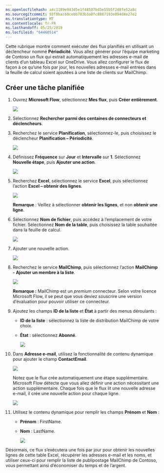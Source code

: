 ```yaml
---
ms.openlocfilehash: a4c1189e943d5e1f48507bd3e55b5f2d8fe52a8c
ms.sourcegitcommit: 93f8bac60cebb783b3a8fc8887193e094d4e27e2
ms.translationtype: MT
ms.contentlocale: fr-FR
ms.lasthandoff: 05/25/2019
ms.locfileid: "64460514"
---
```

Cette rubrique montre comment exécuter des flux planifiés en utilisant un déclencheur nommé **Périodicité**.  Vous allez générer pour l’équipe marketing de Contoso un flux qui extrait automatiquement les adresses e-mail de clients d’un tableau Excel sur OneDrive. Vous allez configurer le flux de façon à ce qu’une fois par jour, les nouvelles adresses e-mail entrées dans la feuille de calcul soient ajoutées à une liste de clients sur MailChimp. 

## <a name="create-a-scheduled-flow"></a>Créer une tâche planifiée
1. Ouvrez **Microsoft Flow**, sélectionnez **Mes flux**, puis **Créer entièrement**. 
   
    ![](./media/learning-recurrence/flow-create-blank.png)
2. Sélectionnez **Rechercher parmi des centaines de connecteurs et déclencheurs**.
3. Recherchez le service **Planification**, sélectionnez-le, puis choisissez le déclencheur **Planification – Périodicité**.
   
    ![](./media/learning-recurrence/flow-recurrence-trigger.png)
4. Définissez **Fréquence** sur **Jour** et **Intervalle** sur **1**. Sélectionnez **Nouvelle étape**, puis **Ajouter une action**. 
   
    ![](./media/learning-recurrence/frequency-interval.png)
5. Recherchez **Excel**, sélectionnez le service **Excel**, puis sélectionnez l’action **Excel – obtenir des lignes**. 
   
    ![](./media/learning-recurrence/excel-get-rows.png)
   
    **Remarque** : Veillez à sélectionner **obtenir les lignes**, et non **obtenir une ligne**. 
6. Sélectionnez **Nom de fichier**, puis accédez à l’emplacement de votre fichier. Sélectionnez **Nom de la table**, puis choisissez la table souhaitée dans la feuille de calcul. 
   
    ![](./media/learning-recurrence/excel-get-file.png)
7. Ajouter une nouvelle action. 
   
    ![](./media/learning-recurrence/new-step.png)
8. Recherchez le service **MailChimp**, puis sélectionnez l’action **MailChimp - Ajouter un membre à la liste**.
   
    ![](./media/learning-recurrence/select-mailchimp.png)
   
    **Remarque :** MailChimp est un *premium* connecteur. Selon votre licence Microsoft Flow, il se peut que vous deviez souscrire une version d’évaluation pour pouvoir utiliser ce connecteur.
9. Ajoutez les champs **ID de la liste** et **État** à partir des menus déroulants :
   
   * **ID de la liste** : sélectionnez la liste de distribution MailChimp de votre choix.
   * **État** : sélectionnez **Abonné**. 
     
     ![](./media/learning-recurrence/mailchimp-id-status.png)
10. Dans **Adresse e-mail**, utilisez la fonctionnalité de contenu dynamique pour ajouter le champ **ContactEmail**. 
    
     ![](./media/learning-recurrence/mailchimp-address.png)
    
     Notez que le flux crée automatiquement une étape supplémentaire. Microsoft Flow détecte que vous allez définir une action nécessitant une action supplémentaire. Chaque fois que le flux lit une nouvelle adresse e-mail, il crée une nouvelle action pour chaque ligne. 
    
     ![](./media/learning-recurrence/mailchimp-for-each.png)
11. Utilisez le contenu dynamique pour remplir les champs **Prénom** et **Nom** :
    
    * **Prénom** : FirstName.
    * **Nom** : LastName.
      
      ![](./media/learning-recurrence/mailchimp-names.png)

Désormais, ce flux s’exécutera une fois par jour pour obtenir les nouvelles lignes de cette table Excel, récupérer les adresses e-mail et les noms, et utiliser ceux-ci pour remplir la liste de publipostage MailChimp de Contoso, vous permettant ainsi d’économiser du temps et de l’argent. 

